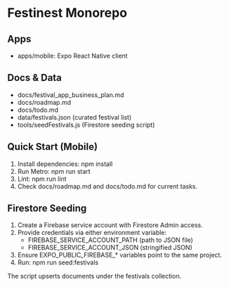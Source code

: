 # Festinest Monorepo

## Apps
- apps/mobile: Expo React Native client

## Docs & Data
- docs/festival_app_business_plan.md
- docs/roadmap.md
- docs/todo.md
- data/festivals.json (curated festival list)
- tools/seedFestivals.js (Firestore seeding script)

## Quick Start (Mobile)
1. Install dependencies: npm install
2. Run Metro: npm run start
3. Lint: npm run lint
4. Check docs/roadmap.md and docs/todo.md for current tasks.

## Firestore Seeding
1. Create a Firebase service account with Firestore Admin access.
2. Provide credentials via either environment variable:
   - FIREBASE_SERVICE_ACCOUNT_PATH (path to JSON file)
   - FIREBASE_SERVICE_ACCOUNT_JSON (stringified JSON)
3. Ensure EXPO_PUBLIC_FIREBASE_* variables point to the same project.
4. Run: npm run seed:festivals

The script upserts documents under the festivals collection.
